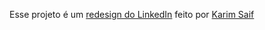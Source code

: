 Esse projeto é um [redesign do LinkedIn](https://www.figma.com/community/file/1008030115689645877) feito por [Karim Saif](https://www.figma.com/@karimsaif)
